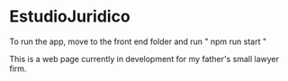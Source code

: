 # EstudioJuridico

To run the app, move to the front end folder and run
" npm run start "

This is a web page currently in development for my father's small lawyer firm.
